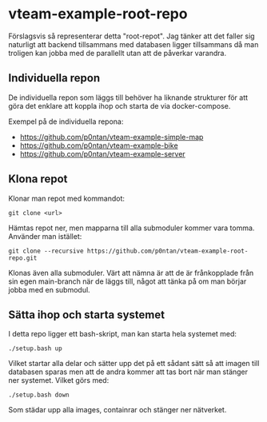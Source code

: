 # vteam-example-root-repo

Förslagsvis så representerar detta "root-repot". Jag tänker att det faller sig naturligt att backend tillsammans med databasen ligger tillsammans då man troligen kan jobba med de parallellt utan att de påverkar varandra.

## Individuella repon

De individuella repon som läggs till behöver ha liknande strukturer för att göra det enklare att koppla ihop och starta de via docker-compose.

Exempel på de individuella repona:

- https://github.com/p0ntan/vteam-example-simple-map
- https://github.com/p0ntan/vteam-example-bike
- https://github.com/p0ntan/vteam-example-server

## Klona repot

Klonar man repot med kommandot:

```
git clone <url>
```
Hämtas repot ner, men mapparna till alla submoduler kommer vara tomma. Använder man istället:
```
git clone --recursive https://github.com/p0ntan/vteam-example-root-repo.git
```
Klonas även alla submoduler. Värt att nämna är att de är frånkopplade från sin egen main-branch när de läggs till, något att tänka på om man börjar jobba med en submodul.

## Sätta ihop och starta systemet
I detta repo ligger ett bash-skript, man kan starta hela systemet med:

```
./setup.bash up
```
Vilket startar alla delar och sätter upp det på ett sådant sätt så att imagen till databasen sparas men att de andra kommer att tas bort när man stänger ner systemet. Vilket görs med:

```
./setup.bash down
```
Som städar upp alla images, containrar och stänger ner nätverket.
